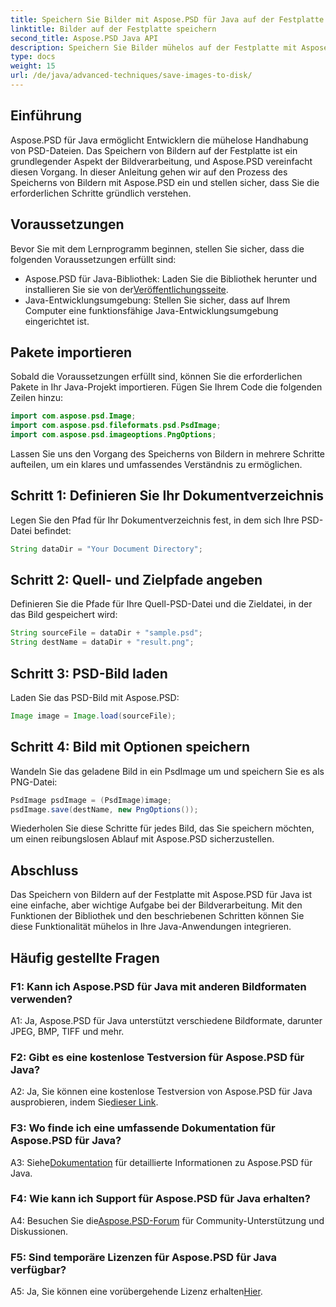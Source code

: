 ```yaml
---
title: Speichern Sie Bilder mit Aspose.PSD für Java auf der Festplatte
linktitle: Bilder auf der Festplatte speichern
second_title: Aspose.PSD Java API
description: Speichern Sie Bilder mühelos auf der Festplatte mit Aspose.PSD für Java. Eine leistungsstarke Java-Bibliothek zur Bearbeitung von PSD-Dateien.
type: docs
weight: 15
url: /de/java/advanced-techniques/save-images-to-disk/
---
```

## Einführung

Aspose.PSD für Java ermöglicht Entwicklern die mühelose Handhabung von PSD-Dateien. Das Speichern von Bildern auf der Festplatte ist ein grundlegender Aspekt der Bildverarbeitung, und Aspose.PSD vereinfacht diesen Vorgang. In dieser Anleitung gehen wir auf den Prozess des Speicherns von Bildern mit Aspose.PSD ein und stellen sicher, dass Sie die erforderlichen Schritte gründlich verstehen.

## Voraussetzungen

Bevor Sie mit dem Lernprogramm beginnen, stellen Sie sicher, dass die folgenden Voraussetzungen erfüllt sind:

-  Aspose.PSD für Java-Bibliothek: Laden Sie die Bibliothek herunter und installieren Sie sie von der[Veröffentlichungsseite](https://releases.aspose.com/psd/java/).
- Java-Entwicklungsumgebung: Stellen Sie sicher, dass auf Ihrem Computer eine funktionsfähige Java-Entwicklungsumgebung eingerichtet ist.

## Pakete importieren

Sobald die Voraussetzungen erfüllt sind, können Sie die erforderlichen Pakete in Ihr Java-Projekt importieren. Fügen Sie Ihrem Code die folgenden Zeilen hinzu:

```java
import com.aspose.psd.Image;
import com.aspose.psd.fileformats.psd.PsdImage;
import com.aspose.psd.imageoptions.PngOptions;
```

Lassen Sie uns den Vorgang des Speicherns von Bildern in mehrere Schritte aufteilen, um ein klares und umfassendes Verständnis zu ermöglichen.

## Schritt 1: Definieren Sie Ihr Dokumentverzeichnis

Legen Sie den Pfad für Ihr Dokumentverzeichnis fest, in dem sich Ihre PSD-Datei befindet:

```java
String dataDir = "Your Document Directory";
```

## Schritt 2: Quell- und Zielpfade angeben

Definieren Sie die Pfade für Ihre Quell-PSD-Datei und die Zieldatei, in der das Bild gespeichert wird:

```java
String sourceFile = dataDir + "sample.psd";
String destName = dataDir + "result.png";
```

## Schritt 3: PSD-Bild laden

Laden Sie das PSD-Bild mit Aspose.PSD:

```java
Image image = Image.load(sourceFile);
```

## Schritt 4: Bild mit Optionen speichern

Wandeln Sie das geladene Bild in ein PsdImage um und speichern Sie es als PNG-Datei:

```java
PsdImage psdImage = (PsdImage)image;
psdImage.save(destName, new PngOptions());
```

Wiederholen Sie diese Schritte für jedes Bild, das Sie speichern möchten, um einen reibungslosen Ablauf mit Aspose.PSD sicherzustellen.

## Abschluss

Das Speichern von Bildern auf der Festplatte mit Aspose.PSD für Java ist eine einfache, aber wichtige Aufgabe bei der Bildverarbeitung. Mit den Funktionen der Bibliothek und den beschriebenen Schritten können Sie diese Funktionalität mühelos in Ihre Java-Anwendungen integrieren.

## Häufig gestellte Fragen

### F1: Kann ich Aspose.PSD für Java mit anderen Bildformaten verwenden?

A1: Ja, Aspose.PSD für Java unterstützt verschiedene Bildformate, darunter JPEG, BMP, TIFF und mehr.

### F2: Gibt es eine kostenlose Testversion für Aspose.PSD für Java?

 A2: Ja, Sie können eine kostenlose Testversion von Aspose.PSD für Java ausprobieren, indem Sie[dieser Link](https://releases.aspose.com/).

### F3: Wo finde ich eine umfassende Dokumentation für Aspose.PSD für Java?

 A3: Siehe[Dokumentation](https://reference.aspose.com/psd/java/) für detaillierte Informationen zu Aspose.PSD für Java.

### F4: Wie kann ich Support für Aspose.PSD für Java erhalten?

 A4: Besuchen Sie die[Aspose.PSD-Forum](https://forum.aspose.com/c/psd/34) für Community-Unterstützung und Diskussionen.

### F5: Sind temporäre Lizenzen für Aspose.PSD für Java verfügbar?

 A5: Ja, Sie können eine vorübergehende Lizenz erhalten[Hier](https://purchase.aspose.com/temporary-license/).